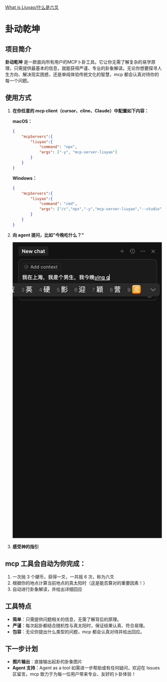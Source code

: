 [What is Liuyao/什么是六爻](./docs/Introduction-to_Liuyao.md) 
# 卦动乾坤


## 项目简介
**卦动乾坤** 是一款面向所有用户的MCP卜卦工具。它让你无需了解复杂的易学原理，只需提供最基本的信息，就能获得严谨、专业的卦象解读。无论你想要探寻人生方向、解决现实困惑，还是单纯体验传统文化的智慧，mcp 都会认真对待你的每一个问题。

## 使用方式
1. **在你任意的 mcp client（cursor、cline、Claude）中配置如下内容：**

   **macOS：**
   ```json
   {
       "mcpServers":{
           "liuyao":{
               "command": "npx",
               "args": ["-y", "mcp-server-liuyao"]
           }
       }
   }
   ```

   **Windows：**
   ```json
   {
       "mcpServers":{
           "liuyao":{
               "command": "cmd",
               "args": ["/c","npx","-y","mcp-server-liuyao","--studio"]
           }
       }
   }
   ```

2. **向 agent 提问，比如"今晚吃什么？"**

   <p align="center">
     <img src="../image/cursor-CN.gif" alt="Cursor 使用演示" width="600"/>
   </p>

3. **感受神的指引**

## mcp 工具会自动为你完成：
1. 一次抛 3 个硬币，获得一爻，一共摇 6 次，称为六爻
2. 根据你的地点计算当前地点的真太阳时（这是能否算对的重要因素！）
3. 自动进行卦象解读，并给出详细回应


## 工具特点
- **简单**：只需提供问题相关的信息，无需了解背后的原理。
- **严谨**：每次起卦都结合随机性与真太阳时，保证结果认真、符合易理。
- **包容**：无论你提出什么类型的问题，mcp 都会认真对待并给出回应。


## 下一步计划
- **图片输出**：直接输出起卦的卦象图片
- **Agent 支持**：Agent as a tool
如需进一步帮助或有任何疑问，欢迎在 Issues 区留言。mcp 致力于为每一位用户带来专业、友好的卜卦体验！ 
